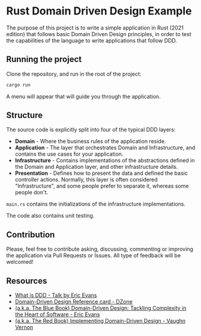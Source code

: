 # Rust Domain Driven Design Example

The purpose of this project is to write a simple application in Rust (2021 edition) that follows basic Domain Driven Design principles, in order to test the capabilities of the language to write applications that follow DDD.


## Running the project

Clone the repository, and run in the root of the project:

```bash
cargo run
```

A menu will appear that will guide you through the application.


## Structure

The source code is explicitly split into four of the typical DDD layers:
- **Domain** - Where the business rules of the application reside.
- **Application** - The layer that orchestrates Domain and Infrastructure, and contains the use cases for your application.
- **Infrastructure** - Contains implementations of the abstractions defined in the Domain and Application layer, and other infrastructure details. 
- **Presentation** - Defines how to present the data and defined the basic controller actions. Normally, this layer is often considered "Infrastructure", and some people prefer to separate it, whereas some people don't.

`main.rs` contains the initializations of the infrastructure implementations.

The code also contains unit testing.


## Contribution
Please, feel free to contribute asking, discussing, commenting or improving the application via Pull Requests or Issues. All type of feedback will be welcomed!


## Resources

- [What is DDD - Talk by Eric Evans](https://www.youtube.com/watch?v=pMuiVlnGqjk)
- [Domain-Driven Design Reference card - DZone](https://dzone.com/refcardz/getting-started-domain-driven?chapter=7)
- [(a.k.a. The Blue Book) Domain-Driven Design: Tackling Complexity in the Heart of Software - Eric Evans](https://www.amazon.com/Domain-Driven-Design-Tackling-Complexity-Software/dp/0321125215)
- [(a.k.a. The Red Book) Implementing Domain-Driven Design - Vaughn Vernon](https://www.amazon.com/Implementing-Domain-Driven-Design-Vaughn-Vernon/dp/0321834577)
